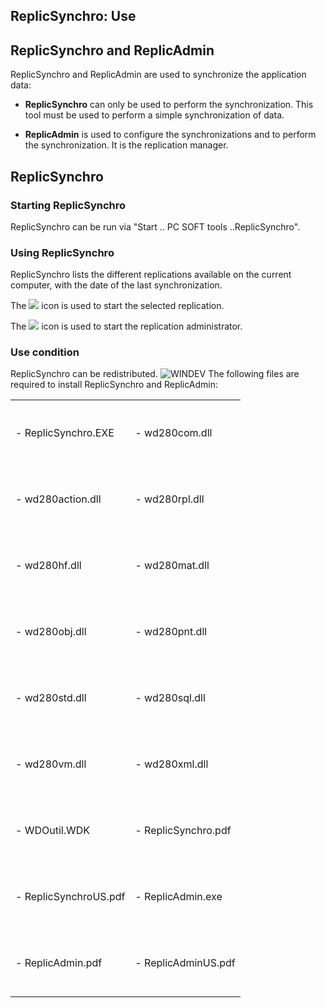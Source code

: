 


## ReplicSynchro: Use
			



<a name="NOTE1"></a>
<a name="NOTE1_1"></a>


## ReplicSynchro and ReplicAdmin
<a name="replicsynchro_and_replicadmin_ELTTEXTE000158"></a>
ReplicSynchro and ReplicAdmin are used to synchronize the application data:

- **ReplicSynchro** can only be used to perform the synchronization. This tool must be used to perform a simple synchronization of data.

- **ReplicAdmin** is used to configure the synchronizations and to perform the synchronization. It is the replication manager.




<a name="NOTE2"></a>
<a name="NOTE2_1"></a>


## ReplicSynchro
<a name="replicsynchro_ELTTEXTE000182"></a>


### Starting ReplicSynchro
<a name="starting_replicsynchro_ELTPARAGRAPHE000021"></a>

ReplicSynchro can be run via "Start .. PC SOFT tools ..ReplicSynchro".
<a name="NOTE2_2"></a>


### Using ReplicSynchro
<a name="using_replicsynchro_ELTPARAGRAPHE000028"></a>

ReplicSynchro lists the different replications available on the current computer, with the date of the last synchronization.

The ![](https://doc.pcsoft.fr/en-US/images/image.awp?langid=3&name=Replication.gif)
 icon is used to start the selected replication.

The ![](https://doc.pcsoft.fr/en-US/images/image.awp?langid=3&name=Admin.gif)
 icon is used to start the replication administrator.
<a name="NOTE2_3"></a>


### Use condition
<a name="use_condition_ELTPARAGRAPHE000043"></a>

ReplicSynchro can be redistributed.
<a name="NOTE2_4"></a>
![WINDEV](https://doc.pcsoft.fr/ext/images/us/WD.png) The following files are required to install ReplicSynchro and ReplicAdmin:


|   |   |
| --- | --- |
| <br><br>- ReplicSynchro.EXE<br><br><br> | <br><br>- wd280com.dll<br><br><br> |
| <br><br>- wd280action.dll<br><br><br> | <br><br>- wd280rpl.dll<br><br><br> |
| <br><br>- wd280hf.dll<br><br><br> | <br><br>- wd280mat.dll<br><br><br> |
| <br><br>- wd280obj.dll<br><br><br> | <br><br>- wd280pnt.dll<br><br><br> |
| <br><br>- wd280std.dll<br><br><br> | <br><br>- wd280sql.dll<br><br><br> |
| <br><br>- wd280vm.dll<br><br><br> | <br><br>- wd280xml.dll<br><br><br> |
| <br><br>- WDOutil.WDK<br><br><br> | <br><br>- ReplicSynchro.pdf<br><br><br> |
| <br><br>- ReplicSynchroUS.pdf<br><br><br> | <br><br>- ReplicAdmin.exe<br><br><br> |
| <br><br>- ReplicAdmin.pdf<br><br><br> | <br><br>- ReplicAdminUS.pdf<br><br><br> |




